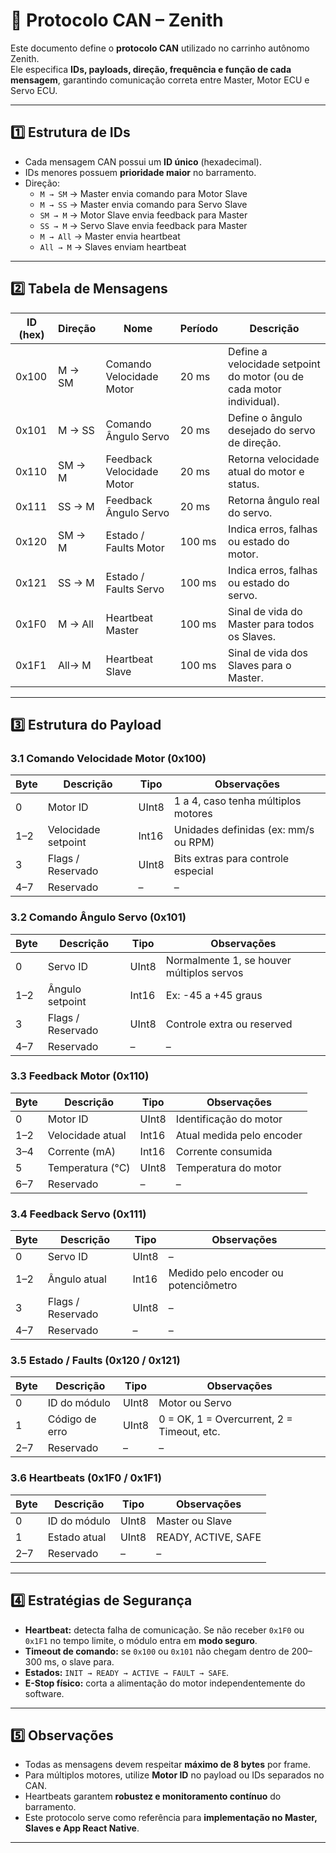 # 📑 Protocolo CAN – Zenith

Este documento define o **protocolo CAN** utilizado no carrinho autônomo Zenith.  
Ele especifica **IDs, payloads, direção, frequência e função de cada mensagem**, garantindo comunicação correta entre Master, Motor ECU e Servo ECU.

---

## 1️⃣ Estrutura de IDs

- Cada mensagem CAN possui um **ID único** (hexadecimal).  
- IDs menores possuem **prioridade maior** no barramento.  
- Direção:  
  - `M → SM` → Master envia comando para Motor Slave  
  - `M → SS` → Master envia comando para Servo Slave  
  - `SM → M` → Motor Slave envia feedback para Master  
  - `SS → M` → Servo Slave envia feedback para Master  
  - `M → All` → Master envia heartbeat  
  - `All → M` → Slaves enviam heartbeat

---

## 2️⃣ Tabela de Mensagens

| ID (hex) | Direção | Nome                     | Período | Descrição |
|----------|---------|--------------------------|---------|-----------|
| 0x100    | M → SM  | Comando Velocidade Motor | 20 ms   | Define a velocidade setpoint do motor (ou de cada motor individual). |
| 0x101    | M → SS  | Comando Ângulo Servo     | 20 ms   | Define o ângulo desejado do servo de direção. |
| 0x110    | SM → M  | Feedback Velocidade Motor | 20 ms  | Retorna velocidade atual do motor e status. |
| 0x111    | SS → M  | Feedback Ângulo Servo    | 20 ms   | Retorna ângulo real do servo. |
| 0x120    | SM → M  | Estado / Faults Motor    | 100 ms  | Indica erros, falhas ou estado do motor. |
| 0x121    | SS → M  | Estado / Faults Servo    | 100 ms  | Indica erros, falhas ou estado do servo. |
| 0x1F0    | M → All | Heartbeat Master         | 100 ms  | Sinal de vida do Master para todos os Slaves. |
| 0x1F1    | All→ M  | Heartbeat Slave          | 100 ms  | Sinal de vida dos Slaves para o Master. |

---

## 3️⃣ Estrutura do Payload

### 3.1 Comando Velocidade Motor (0x100)
| Byte | Descrição         | Tipo   | Observações |
|------|-----------------|--------|-------------|
| 0    | Motor ID         | UInt8  | 1 a 4, caso tenha múltiplos motores |
| 1–2  | Velocidade setpoint | Int16  | Unidades definidas (ex: mm/s ou RPM) |
| 3    | Flags / Reservado | UInt8  | Bits extras para controle especial |
| 4–7  | Reservado        | –      | – |

### 3.2 Comando Ângulo Servo (0x101)
| Byte | Descrição       | Tipo   | Observações |
|------|----------------|--------|-------------|
| 0    | Servo ID        | UInt8  | Normalmente 1, se houver múltiplos servos |
| 1–2  | Ângulo setpoint | Int16  | Ex: -45 a +45 graus |
| 3    | Flags / Reservado | UInt8 | Controle extra ou reserved |
| 4–7  | Reservado      | –      | – |

### 3.3 Feedback Motor (0x110)
| Byte | Descrição          | Tipo   | Observações |
|------|------------------|--------|-------------|
| 0    | Motor ID          | UInt8  | Identificação do motor |
| 1–2  | Velocidade atual  | Int16  | Atual medida pelo encoder |
| 3–4  | Corrente (mA)     | Int16  | Corrente consumida |
| 5    | Temperatura (°C)  | UInt8  | Temperatura do motor |
| 6–7  | Reservado         | –      | – |

### 3.4 Feedback Servo (0x111)
| Byte | Descrição        | Tipo   | Observações |
|------|-----------------|--------|-------------|
| 0    | Servo ID        | UInt8  | – |
| 1–2  | Ângulo atual    | Int16  | Medido pelo encoder ou potenciômetro |
| 3    | Flags / Reservado | UInt8 | – |
| 4–7  | Reservado        | –      | – |

### 3.5 Estado / Faults (0x120 / 0x121)
| Byte | Descrição            | Tipo   | Observações |
|------|--------------------|--------|-------------|
| 0    | ID do módulo         | UInt8  | Motor ou Servo |
| 1    | Código de erro       | UInt8  | 0 = OK, 1 = Overcurrent, 2 = Timeout, etc. |
| 2–7  | Reservado           | –      | – |

### 3.6 Heartbeats (0x1F0 / 0x1F1)
| Byte | Descrição        | Tipo   | Observações |
|------|----------------|--------|-------------|
| 0    | ID do módulo     | UInt8  | Master ou Slave |
| 1    | Estado atual     | UInt8  | READY, ACTIVE, SAFE |
| 2–7  | Reservado       | –      | – |

---

## 4️⃣ Estratégias de Segurança

- **Heartbeat:** detecta falha de comunicação. Se não receber `0x1F0` ou `0x1F1` no tempo limite, o módulo entra em **modo seguro**.  
- **Timeout de comando:** se `0x100` ou `0x101` não chegam dentro de 200–300 ms, o slave para.  
- **Estados:** `INIT → READY → ACTIVE → FAULT → SAFE`.  
- **E-Stop físico:** corta a alimentação do motor independentemente do software.  

---

## 5️⃣ Observações

- Todas as mensagens devem respeitar **máximo de 8 bytes** por frame.  
- Para múltiplos motores, utilize **Motor ID** no payload ou IDs separados no CAN.  
- Heartbeats garantem **robustez e monitoramento contínuo** do barramento.  
- Este protocolo serve como referência para **implementação no Master, Slaves e App React Native**.

---
